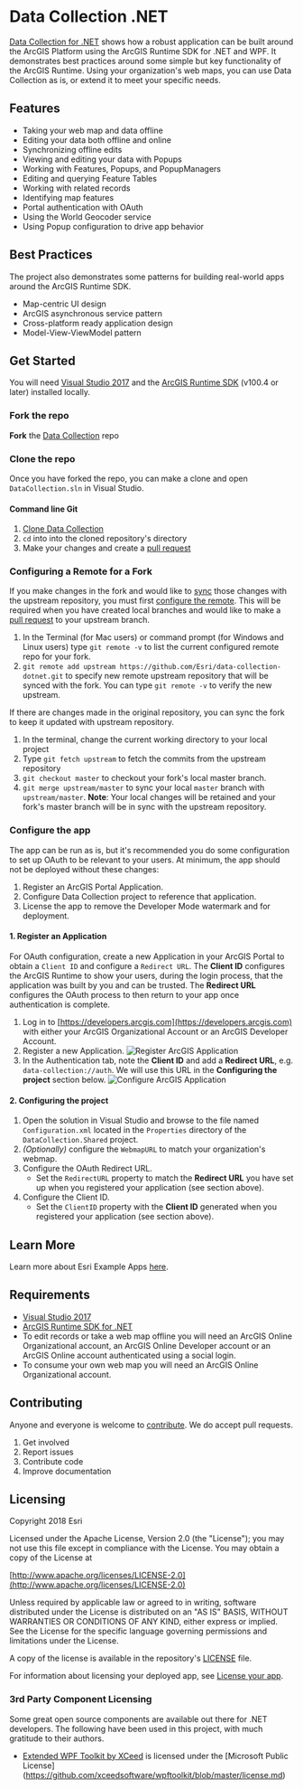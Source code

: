 # Data Collection .NET

[Data Collection for .NET](https://developers.arcgis.com/example-apps/data-collection-dotnet/) shows how a robust application can be built around the ArcGIS Platform using the ArcGIS Runtime SDK for .NET and WPF. It demonstrates best practices around some simple but key functionality of the ArcGIS Runtime. Using your organization's web maps, you can use Data Collection as is, or extend it to meet your specific needs.

## Features
* Taking your web map and data offline
* Editing your data both offline and online
* Synchronizing offline edits
* Viewing and editing your data with Popups
* Working with Features, Popups, and PopupManagers
* Editing and querying Feature Tables
* Working with related records
* Identifying map features
* Portal authentication with OAuth
* Using the World Geocoder service
* Using Popup configuration to drive app behavior

## Best Practices
The project also demonstrates some patterns for building real-world apps around the ArcGIS Runtime SDK.

* Map-centric UI design
* ArcGIS asynchronous service pattern
* Cross-platform ready application design
* Model-View-ViewModel pattern

## Get Started
You will need [Visual Studio 2017](https://visualstudio.microsoft.com/downloads/) and the [ArcGIS Runtime SDK](https://developers.arcgis.com/downloads/apis-and-sdks?product=net) (v100.4 or later) installed locally.

### Fork the repo
**Fork** the [Data Collection](https://github.com/Esri/data-collection-dotnet/fork) repo

### Clone the repo
Once you have forked the repo, you can make a clone and open `DataCollection.sln` in Visual Studio.

#### Command line Git
1. [Clone Data Collection](https://help.github.com/articles/fork-a-repo/#step-2-create-a-local-clone-of-your-fork)
2. `cd` into into the cloned repository's directory
3. Make your changes and create a [pull request](https://help.github.com/articles/creating-a-pull-request)

### Configuring a Remote for a Fork
If you make changes in the fork and would like to [sync](https://help.github.com/articles/syncing-a-fork/) those changes with the upstream repository, you must first [configure the remote](https://help.github.com/articles/configuring-a-remote-for-a-fork/). This will be required when you have created local branches and would like to make a [pull request](https://help.github.com/articles/creating-a-pull-request) to your upstream branch.

1. In the Terminal (for Mac users) or command prompt (for Windows and Linux users) type `git remote -v` to list the current configured remote repo for your fork.
2. `git remote add upstream https://github.com/Esri/data-collection-dotnet.git` to specify new remote upstream repository that will be synced with the fork. You can type `git remote -v` to verify the new upstream.

If there are changes made in the original repository, you can sync the fork to keep it updated with upstream repository.

1. In the terminal, change the current working directory to your local project
2. Type `git fetch upstream` to fetch the commits from the upstream repository
3. `git checkout master` to checkout your fork's local master branch.
4. `git merge upstream/master` to sync your local `master` branch with `upstream/master`. **Note**: Your local changes will be retained and your fork's master branch will be in sync with the upstream repository.

### Configure the app

The app can be run as is, but it's recommended you do some configuration to set up OAuth to be relevant to your users. At minimum, the app should not be deployed without these changes:

1. Register an ArcGIS Portal Application.
2. Configure Data Collection project to reference that application.
3. License the app to remove the Developer Mode watermark and for deployment.

#### 1. Register an Application

For OAuth configuration, create a new Application in your ArcGIS Portal to obtain a `Client ID` and configure a `Redirect URL`. The **Client ID** configures the ArcGIS Runtime to show your users, during the login process, that the application was built by you and can be trusted. The **Redirect URL** configures the OAuth process to then return to your app once authentication is complete.

1. Log in to [https://developers.arcgis.com](https://developers.arcgis.com) with either your ArcGIS Organizational Account or an ArcGIS Developer Account.
2. Register a new Application. ![Register ArcGIS Application](https://user-images.githubusercontent.com/20545379/48228207-6885e500-e359-11e8-99dd-fe528dc50875.png)
3. In the Authentication tab, note the **Client ID** and add a **Redirect URL**, e.g. `data-collection://auth`. We will use this URL in the **Configuring the project** section below. ![Configure ArcGIS Application](https://user-images.githubusercontent.com/20545379/48228212-6de32f80-e359-11e8-9404-aa50858f7cb3.png)

#### 2. Configuring the project

1. Open the solution in Visual Studio and browse to the file named `Configuration.xml` located in the `Properties` directory of the  `DataCollection.Shared` project.
2. _(Optionally)_ configure the `WebmapURL` to match your organization's webmap.
3. Configure the OAuth Redirect URL.
   * Set the `RedirectURL` property to match the **Redirect URL** you have set up when you registered your application (see section above).
4. Configure the Client ID.
   * Set the `ClientID` property with the **Client ID** generated when you registered your application (see section above).

## Learn More
Learn more about Esri Example Apps [here](https://developers.arcgis.com/example-apps).

## Requirements
* [Visual Studio 2017](https://visualstudio.microsoft.com/downloads/)
* [ArcGIS Runtime SDK for .NET](https://developers.arcgis.com/downloads/apis-and-sdks?product=net)
* To edit records or take a web map offline you will need an ArcGIS Online Organizational account, an ArcGIS Online Developer account or an ArcGIS Online account authenticated using a social login.
* To consume your own web map you will need an ArcGIS Online Organizational account.

## Contributing
Anyone and everyone is welcome to [contribute](CONTRIBUTING.md). We do accept pull requests.

1. Get involved
2. Report issues
3. Contribute code
4. Improve documentation

## Licensing
Copyright 2018 Esri

Licensed under the Apache License, Version 2.0 (the "License"); you may not use this file except in compliance with the License. You may obtain a copy of the License at

[http://www.apache.org/licenses/LICENSE-2.0](http://www.apache.org/licenses/LICENSE-2.0)

Unless required by applicable law or agreed to in writing, software distributed under the License is distributed on an "AS IS" BASIS, WITHOUT WARRANTIES OR CONDITIONS OF ANY KIND, either express or implied. See the License for the specific language governing permissions and limitations under the License.

A copy of the license is available in the repository's [LICENSE](LICENSE) file.

For information about licensing your deployed app, see [License your app](https://developers.arcgis.com/net/latest/wpf/guide/license-your-app.htm).

### 3rd Party Component Licensing
Some great open source components are available out there for .NET developers. The following have been used in this project, with much gratitude to their authors.

* [Extended WPF Toolkit by XCeed](https://github.com/xceedsoftware/wpftoolkit) is licensed under the [Microsoft Public License] (https://github.com/xceedsoftware/wpftoolkit/blob/master/license.md)
